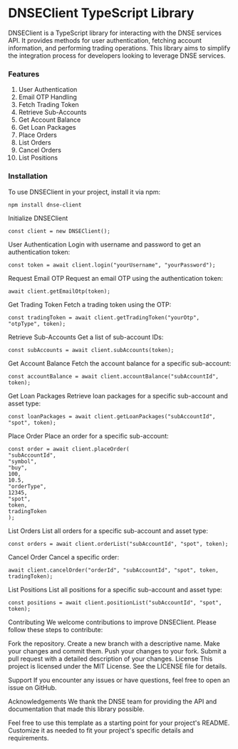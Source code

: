 # DNSEClient TypeScript Library
DNSEClient is a TypeScript library for interacting with the DNSE services API. It provides methods for user authentication, fetching account information, and performing trading operations. This library aims to simplify the integration process for developers looking to leverage DNSE services.

### Features
1. User Authentication
2. Email OTP Handling
3. Fetch Trading Token
4. Retrieve Sub-Accounts
5. Get Account Balance
6. Get Loan Packages
7. Place Orders
8. List Orders
9. Cancel Orders
10. List Positions


### Installation
To use DNSEClient in your project, install it via npm:


```
npm install dnse-client
```

Initialize DNSEClient


```
const client = new DNSEClient();
```

User Authentication
Login with username and password to get an authentication token:

```
const token = await client.login("yourUsername", "yourPassword");
```

Request Email OTP
Request an email OTP using the authentication token:

```
await client.getEmailOtp(token);
```

Get Trading Token
Fetch a trading token using the OTP:

```
const tradingToken = await client.getTradingToken("yourOtp", "otpType", token);
```

Retrieve Sub-Accounts
Get a list of sub-account IDs:

```
const subAccounts = await client.subAccounts(token);
```

Get Account Balance
Fetch the account balance for a specific sub-account:

```
const accountBalance = await client.accountBalance("subAccountId", token);
```

Get Loan Packages
Retrieve loan packages for a specific sub-account and asset type:

```
const loanPackages = await client.getLoanPackages("subAccountId", "spot", token);
```

Place Order
Place an order for a specific sub-account:

```
const order = await client.placeOrder(
"subAccountId",
"symbol",
"buy",
100,
10.5,
"orderType",
12345,
"spot",
token,
tradingToken
);
```

List Orders
List all orders for a specific sub-account and asset type:

```
const orders = await client.orderList("subAccountId", "spot", token);
```

Cancel Order
Cancel a specific order:

```
await client.cancelOrder("orderId", "subAccountId", "spot", token, tradingToken);
```

List Positions
List all positions for a specific sub-account and asset type:

```
const positions = await client.positionList("subAccountId", "spot", token);
```

Contributing
We welcome contributions to improve DNSEClient. Please follow these steps to contribute:

Fork the repository.
Create a new branch with a descriptive name.
Make your changes and commit them.
Push your changes to your fork.
Submit a pull request with a detailed description of your changes.
License
This project is licensed under the MIT License. See the LICENSE file for details.

Support
If you encounter any issues or have questions, feel free to open an issue on GitHub.

Acknowledgements
We thank the DNSE team for providing the API and documentation that made this library possible.

Feel free to use this template as a starting point for your project's README. Customize it as needed to fit your project's specific details and requirements.
